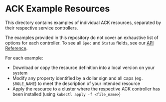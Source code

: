 # ACK Example Resources

This directory contains examples of individual ACK resources, separated by their
respective service controllers.

The examples provided in this repository do not cover an exhaustive list of
options for each controller. To see all `Spec` and `Status` fields, see our [API
Reference][api-ref]. 

For each example:
- Download or copy the resource definition into a local version on your system
- Modify any property identified by a dollar sign and all caps (eg.
  `$ROLE_NAME`) to meet the description of your intended resource
- Apply the resource to a cluster where the respective ACK controller has been
  installed (using `kubectl apply -f <file_name>`)

[api-ref]: https://aws-controllers-k8s.github.io/community/reference/